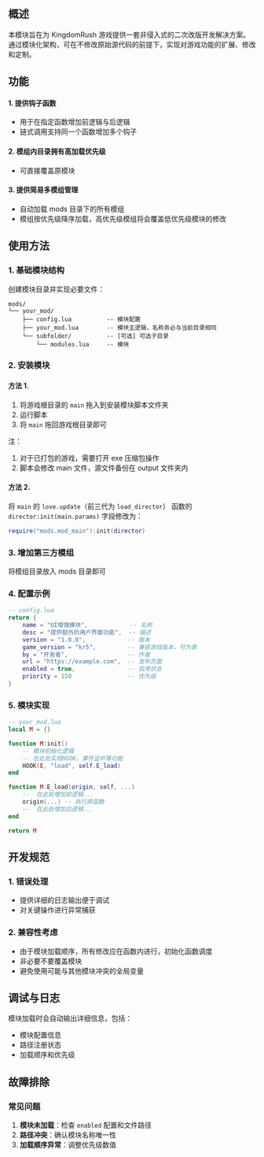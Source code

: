 ## 概述

本模块旨在为 KingdomRush 游戏提供一套非侵入式的二次改版开发解决方案。通过模块化架构，可在不修改原始源代码的前提下，实现对游戏功能的扩展、修改和定制。

## 功能
#### 1. 提供钩子函数
- 用于在指定函数增加前逻辑与后逻辑
- 链式调用支持同一个函数增加多个钩子

#### 2. 模组内目录拥有高加载优先级
- 可直接覆盖原模块

#### 3. 提供简易多模组管理
- 自动加载 mods 目录下的所有模组
- 模组按优先级降序加载，高优先级模组将会覆盖低优先级模块的修改

## 使用方法

### 1. 基础模块结构
创建模块目录并实现必要文件：

```
mods/
└── your_mod/
    ├── config.lua          -- 模块配置
    ├── your_mod.lua        -- 模块主逻辑，名称务必与当前目录相同
    └── subfolder/          -- [可选] 可选子目录
        └── modules.lua     -- 模块
```

### 2. 安装模块
#### 方法 1.
1. 将游戏根目录的 `main` 拖入到安装模块脚本文件夹
2. 运行脚本
3. 将 `main` 拖回游戏根目录即可

注：
1. 对于已打包的游戏，需要打开 exe 压缩包操作
2. 脚本会修改 main 文件，源文件备份在 output 文件夹内

#### 方法 2.
将 `main` 的 `love.update`（前三代为 `load_director`） 函数的 `director:init(main.params)` 字段修改为：
```lua
require("mods.mod_main"):init(director)
```

### 3. 增加第三方模组
将模组目录放入 mods 目录即可

### 4. 配置示例
```lua
-- config.lua
return {
    name = "UI增强模块",            -- 名称
    desc = "提供额外的用户界面功能",  -- 描述
    version = "1.0.0",            -- 版本
    game_version = "kr5",         -- 兼容游戏版本，可为表
    by = "开发者",                 -- 作者
    url = "https://example.com",  -- 发布页面
    enabled = true,               -- 启用状态
    priority = 150                -- 优先级
}
```

### 5. 模块实现
```lua
-- your_mod.lua
local M = {}

function M:init()
    -- 模块初始化逻辑
    -- 在此处实现HOOK、事件监听等功能
    HOOK(E, "load", self.E_load)
end

function M.E_load(origin, self, ...)
	--	在此处增加前逻辑...
	origin(...)	-- 执行原函数
	--	在此处增加后逻辑...
end

return M
```

## 开发规范

### 1. 错误处理
- 提供详细的日志输出便于调试
- 对关键操作进行异常捕获

### 2. 兼容性考虑
- 由于模块加载顺序，所有修改应在函数内进行，初始化函数调度
- 非必要不要覆盖模块
- 避免使用可能与其他模块冲突的全局变量

## 调试与日志
模块加载时会自动输出详细信息，包括：
- 模块配置信息
- 路径注册状态
- 加载顺序和优先级

## 故障排除

### 常见问题
1. **模块未加载**：检查 `enabled` 配置和文件路径
2. **路径冲突**：确认模块名称唯一性
3. **加载顺序异常**：调整优先级数值


